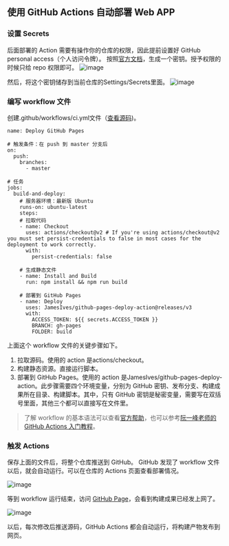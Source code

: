 ## 使用 GitHub Actions 自动部署 Web APP

### 设置 Secrets
后面部署的 Action 需要有操作你的仓库的权限，因此提前设置好 GitHub personal access（个人访问令牌）。
按照[官方文档](https://docs.github.com/en/github/authenticating-to-github/creating-a-personal-access-token)，生成一个密钥。授予权限的时候只给 repo 权限即可。
![image](https://user-images.githubusercontent.com/33412781/87534249-5761af80-c6c8-11ea-8bcd-ad07c67dbfd8.png)

然后，将这个密钥储存到当前仓库的Settings/Secrets里面。
![image](https://user-images.githubusercontent.com/33412781/87534013-1073ba00-c6c8-11ea-9fc8-40e4ad808486.png)

### 编写 workflow 文件
创建.github/workflows/ci.yml文件（[查看源码](https://github.com/yangchch6/github-actions-demo/blob/master/.github/workflows/ci.yml))。

```
name: Deploy GitHub Pages

# 触发条件：在 push 到 master 分支后
on:
  push:
    branches:
      - master

# 任务
jobs:
  build-and-deploy:
    # 服务器环境：最新版 Ubuntu
    runs-on: ubuntu-latest
    steps:
    # 拉取代码
    - name: Checkout
      uses: actions/checkout@v2 # If you're using actions/checkout@v2 you must set persist-credentials to false in most cases for the deployment to work correctly.
      with:
        persist-credentials: false
    
    # 生成静态文件
    - name: Install and Build
      run: npm install && npm run build
    
    # 部署到 GitHub Pages
    - name: Deploy
      uses: JamesIves/github-pages-deploy-action@releases/v3
      with:
        ACCESS_TOKEN: ${{ secrets.ACCESS_TOKEN }}
        BRANCH: gh-pages
        FOLDER: build
```

上面这个 workflow 文件的关键步骤如下。
1.  拉取源码。使用的 action 是actions/checkout。
2. 构建静态资源。直接运行脚本。
3. 部署到 GitHub Pages。使用的 action 是JamesIves/github-pages-deploy-action。此步骤需要四个环境变量，分别为 GitHub 密钥、发布分支、构建成果所在目录、构建脚本。其中，只有 GitHub 密钥是秘密变量，需要写在双括号里面，其他三个都可以直接写在文件里。

> 了解 workflow 的基本语法可以查看[官方帮助](https://docs.github.com/cn/actions/reference/workflow-syntax-for-github-actions)，也可以参考[阮一峰老师的 GitHub Actions 入门教程](http://www.ruanyifeng.com/blog/2019/09/getting-started-with-github-actions.html)。

### 触发 Actions
保存上面的文件后，将整个仓库推送到 GitHub。
GitHub 发现了 workflow 文件以后，就会自动运行。可以在仓库的 Actions 页面查看部署情况。

![image](https://user-images.githubusercontent.com/33412781/87534028-149fd780-c6c8-11ea-85a4-68557e885fb3.png)

等到 workflow 运行结束，访问 [GitHub Page](https://yangchch6.github.io/github-actions-demo/)，会看到构建成果已经发上网了。

![image](https://user-images.githubusercontent.com/33412781/87534431-96900080-c6c8-11ea-9940-67b272175571.png)

以后，每次修改后推送源码，GitHub Actions 都会自动运行，将构建产物发布到网页。
